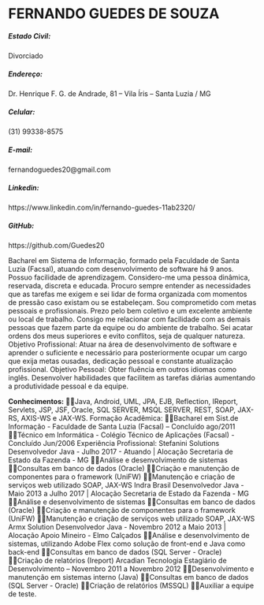 <h1> FERNANDO GUEDES DE SOUZA</h1>
<h5>Estado Civil:</h5> Divorciado
<h5>Endereço:</h5> Dr. Henrique F. G. de Andrade, 81 – Vila Íris – Santa Luzia / MG
<h5>Celular:</h5> (31) 99338-8575
<h5>E-mail:</h5> fernandoguedes20@gmail.com
<h5>Linkedin:</h5> https://www.linkedin.com/in/fernando-guedes-11ab2320/
<h5>GitHub:</h5> https://github.com/Guedes20

Bacharel em Sistema de Informação, formado pela Faculdade de Santa Luzia (Facsal), atuando com
desenvolvimento de software há 9 anos. Possuo facilidade de aprendizagem. Considero-me uma pessoa dinâmica,
reservada, discreta e educada. Procuro sempre entender as necessidades que as tarefas me exigem e sei lidar de
forma organizada com momentos de pressão caso existam ou se estabeleçam. Sou comprometido com metas
pessoais e profissionais. Prezo pelo bem coletivo e um excelente ambiente ou local de trabalho. Consigo me
relacionar com facilidade com as demais pessoas que fazem parte da equipe ou do ambiente de trabalho. Sei acatar
ordens dos meus superiores e evito conflitos, seja de qualquer natureza.
Objetivo Profissional: Atuar na área de desenvolvimento de software e aprender o suficiente e necessário para
posteriormente ocupar um cargo que exija metas ousadas, dedicação pessoal e constante atualização profissional.
Objetivo Pessoal: Obter fluência em outros idiomas como inglês. Desenvolver habilidades que facilitem as tarefas
diárias aumentando a produtividade pessoal e da equipe.


__Conhecimentos:__
Java, Android, UML, JPA, EJB, Reflection, IReport, Servlets, JSP, JSF, Oracle, SQL SERVER,
MSQL SERVER, REST, SOAP, JAX-RS, AXIS-WS e JAX-WS.
Formação Acadêmica:
Bacharel em Sist.de Informação - Faculdade de Santa Luzia (Facsal) – Concluído ago/2011
Técnico em Informática - Colégio Técnico de Aplicações (Facsal) - Concluído Jun/2006
Experiência Profissional:
Stefanini Solutions
Desenvolvedor Java - Julho 2017 - Atuando | Alocação Secretaria de Estado da Fazenda - MG
Análise e desenvolvimento de sistemas
Consultas em banco de dados (Oracle)
Criação e manutenção de componentes para o framework (UniFW)
Manutenção e criação de serviços web utilizado SOAP, JAX-WS
Indra Brasil
Desenvolvedor Java - Maio 2013 a Julho 2017 | Alocação Secretaria de Estado da Fazenda - MG
Análise e desenvolvimento de sistemas
Consultas em banco de dados (Oracle)
Criação e manutenção de componentes para o framework (UniFW)
Manutenção e criação de serviços web utilizado SOAP, JAX-WS
Armx Solution
Desenvolvedor Java - Novembro 2012 a Maio 2013 | Alocação Apoio Mineiro - Elmo Calçados
Análise e desenvolvimento de sistemas, utilizando Adobe Flex como solução de front-end e Java como back-end
Consultas em banco de dados (SQL Server - Oracle)
Criação de relatórios (Ireport)
Arcadian Tecnologia
Estagiário de Desenvolvimento – Novembro 2011 a Novembro 2012
Desenvolvimento e manutenção em sistemas interno (Java)
Consultas em banco de dados (SQL Server - Oracle)
Criação de relatórios (MSSQL)
Auxiliar a equipe de teste. 
